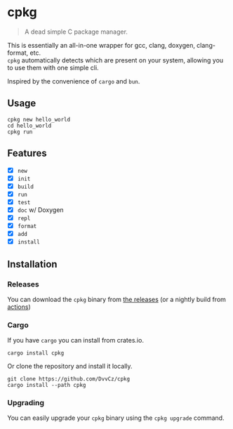 # cpkg


> A dead simple C package manager.

This is essentially an all-in-one wrapper for gcc, clang, doxygen, clang-format, etc.  
`cpkg` automatically detects which are present on your system, allowing you to use them with one simple cli.

Inspired by the convenience of `cargo` and `bun`.

## Usage

```
cpkg new hello_world
cd hello_world
cpkg run
```

## Features
- [x] `new`
- [x] `init`
- [x] `build`
- [x] `run`
- [x] `test`
- [x] `doc` w/ Doxygen
- [x] `repl`
- [x] `format`
- [x] `add`
- [x] `install`

## Installation

### Releases

You can download the `cpkg` binary from [the releases](https://github.com/DvvCz/cpkg/releases) (or a nightly build from [actions](https://github.com/DvvCz/cpkg/actions))

### Cargo

If you have `cargo` you can install from crates.io.

```
cargo install cpkg
```

Or clone the repository and install it locally.

```
git clone https://github.com/DvvCz/cpkg
cargo install --path cpkg
```

### Upgrading

You can easily upgrade your `cpkg` binary using the `cpkg upgrade` command.